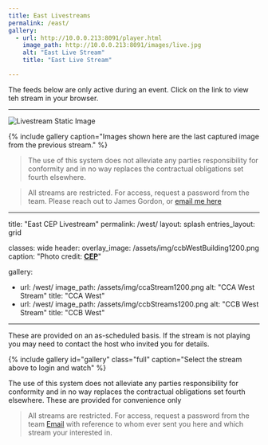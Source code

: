 ```yaml
---
title: East Livestreams
permalink: /east/
gallery:
  - url: http://10.0.0.213:8091/player.html
    image_path: http://10.0.0.213:8091/images/live.jpg
    alt: "East Live Stream"
    title: "East Live Stream"

---
```


The feeds below are only active during an event. Click on the link to view teh stream in your browser.

--- 

![Livestream Static Image](http://10.0.0.213:8091/images/live.jpg)

{% include gallery caption="Images shown here are the last captured image from the previous stream." %} 



> The use of this system does not alleviate any parties responsibility for conformity and in no way replaces the contractual obligations set fourth elsewhere. 



> All streams are restricted. For access, request a password from the team. Please reach out to James Gordon, or [email me here](mailto:james@site-walk.org)




---
title: "East CEP Livestream"
permalink: /west/
layout: splash
entries_layout: grid

classes: wide
header:
  overlay_image: /assets/img/ccbWestBuilding1200.png
  caption: "Photo credit: [**CEP**](#)"

gallery:
  - url: /west/
    image_path: /assets/img/ccaStream1200.png
    alt: "CCA West Stream"
    title: "CCA West"
  - url: /west/
    image_path: /assets/img/ccbStreams1200.png 
    alt: "CCB West Stream"
    title: "CCB West"

---

These are provided on an as-scheduled basis. If the stream is not playing you may need to contact the host who invited you for details.


{% include gallery id="gallery" class="full" caption="Select the stream above to login and watch" %}

The use of this system does not alleviate any parties responsibility for conformity and in no way replaces the contractual obligations set fourth elsewhere. These are provided for convenience only

> All streams are restricted. For access, request a password from the team [Email](mailto:james@site-walk.org) with reference to whom ever sent you here and which stream your interested in.



